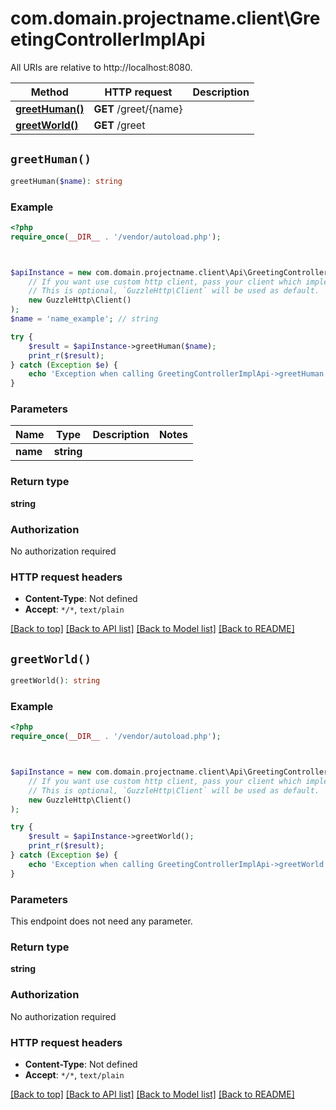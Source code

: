 # com.domain.projectname.client\GreetingControllerImplApi

All URIs are relative to http://localhost:8080.

Method | HTTP request | Description
------------- | ------------- | -------------
[**greetHuman()**](GreetingControllerImplApi.md#greetHuman) | **GET** /greet/{name} | 
[**greetWorld()**](GreetingControllerImplApi.md#greetWorld) | **GET** /greet | 


## `greetHuman()`

```php
greetHuman($name): string
```



### Example

```php
<?php
require_once(__DIR__ . '/vendor/autoload.php');



$apiInstance = new com.domain.projectname.client\Api\GreetingControllerImplApi(
    // If you want use custom http client, pass your client which implements `GuzzleHttp\ClientInterface`.
    // This is optional, `GuzzleHttp\Client` will be used as default.
    new GuzzleHttp\Client()
);
$name = 'name_example'; // string

try {
    $result = $apiInstance->greetHuman($name);
    print_r($result);
} catch (Exception $e) {
    echo 'Exception when calling GreetingControllerImplApi->greetHuman: ', $e->getMessage(), PHP_EOL;
}
```

### Parameters

Name | Type | Description  | Notes
------------- | ------------- | ------------- | -------------
 **name** | **string**|  |

### Return type

**string**

### Authorization

No authorization required

### HTTP request headers

- **Content-Type**: Not defined
- **Accept**: `*/*`, `text/plain`

[[Back to top]](#) [[Back to API list]](../../README.md#endpoints)
[[Back to Model list]](../../README.md#models)
[[Back to README]](../../README.md)

## `greetWorld()`

```php
greetWorld(): string
```



### Example

```php
<?php
require_once(__DIR__ . '/vendor/autoload.php');



$apiInstance = new com.domain.projectname.client\Api\GreetingControllerImplApi(
    // If you want use custom http client, pass your client which implements `GuzzleHttp\ClientInterface`.
    // This is optional, `GuzzleHttp\Client` will be used as default.
    new GuzzleHttp\Client()
);

try {
    $result = $apiInstance->greetWorld();
    print_r($result);
} catch (Exception $e) {
    echo 'Exception when calling GreetingControllerImplApi->greetWorld: ', $e->getMessage(), PHP_EOL;
}
```

### Parameters

This endpoint does not need any parameter.

### Return type

**string**

### Authorization

No authorization required

### HTTP request headers

- **Content-Type**: Not defined
- **Accept**: `*/*`, `text/plain`

[[Back to top]](#) [[Back to API list]](../../README.md#endpoints)
[[Back to Model list]](../../README.md#models)
[[Back to README]](../../README.md)
